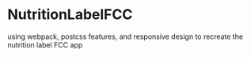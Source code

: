 # NutritionLabelFCC
using webpack, postcss features, and responsive design to recreate the nutrition label FCC app
